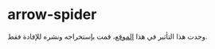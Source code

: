 # arrow-spider

وجدت هذا التأثير في هذا [الموقع](http://whois.domaintools.com/)، قمت بإستخراجه ونشره للإفادة فقط.

